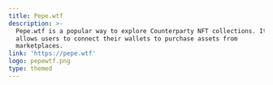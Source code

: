 ```yaml
---
title: Pepe.wtf
description: >-
  Pepe.wtf is a popular way to explore Counterparty NFT collections. It also
  allows users to connect their wallets to purchase assets from
  marketplaces.
link: 'https://pepe.wtf'
logo: pepewtf.png
type: themed
---
```

